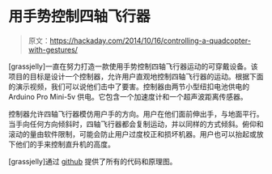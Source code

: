 # 用手势控制四轴飞行器

> 原文：<https://hackaday.com/2014/10/16/controlling-a-quadcopter-with-gestures/>

[grassjelly]一直在努力打造一款使用手势控制四轴飞行器运动的可穿戴设备。该项目的目标是设计一个控制器，允许用户直观地控制四轴飞行器的运动。根据下面的演示视频，我们可以说他们击中了要害。控制器由两节小型纽扣电池供电的 Arduino Pro Mini-5v 供电。它包含一个加速度计和一个超声波距离传感器。

控制器允许四轴飞行器模仿用户手的方向。用户在他们面前伸出手，与地面平行。当手向任何方向倾斜时，四轴飞行器都会复制运动，并以同样的方式倾斜。俯仰和滚动的量由软件限制，可能会防止用户过度校正和损坏机器。用户也可以抬起或放下他们的手来控制直升机的高度。

[grassjelly]通过 [github](https://github.com/grassjelly/gesture_drone "github") 提供了所有的代码和原理图。